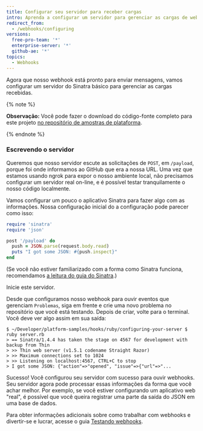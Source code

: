 ```yaml
---
title: Configurar seu servidor para receber cargas
intro: Aprenda a configurar um servidor para gerenciar as cargas de webhook recebidas.
redirect_from:
  - /webhooks/configuring
versions:
  free-pro-team: '*'
  enterprise-server: '*'
  github-ae: '*'
topics:
  - Webhooks
---
```




Agora que nosso webhook está pronto para enviar mensagens, vamos configurar um servidor do Sinatra básico para gerenciar as cargas recebidas.

{% note %}

**Observação:** Você pode fazer o download do código-fonte completo para este projeto [no repositório de amostras de plataforma][platform samples].

{% endnote %}

### Escrevendo o servidor

Queremos que nosso servidor escute as solicitações de `POST`, em `/payload`, porque foi onde informamos ao GitHub que era a nossa URL. Uma vez que estamos usando ngrok para expor o nosso ambiente local, não precisamos configurar um servidor real on-line, e é possível testar tranquilamente o nosso código localmente.

Vamos configurar um pouco o aplicativo Sinatra para fazer algo com as informações. Nossa configuração inicial do a configuração pode parecer como isso:

``` ruby
require 'sinatra'
require 'json'

post '/payload' do
  push = JSON.parse(request.body.read)
  puts "I got some JSON: #{push.inspect}"
end
```

(Se você não estiver familiarizado com a forma como Sinatra funciona, recomendamos [a leitura do guia do Sinatra][Sinatra].)

Inicie este servidor.

Desde que configuramos nosso webhook para ouvir eventos que gerenciam `Problemas`, siga em frente e crie uma novo problema no repositório que você está testando. Depois de criar, volte para o terminal. Você deve ver algo assim em sua saída:

```shell
$ ~/Developer/platform-samples/hooks/ruby/configuring-your-server $ ruby server.rb
> == Sinatra/1.4.4 has taken the stage on 4567 for development with backup from Thin
> >> Thin web server (v1.5.1 codename Straight Razor)
> >> Maximum connections set to 1024
> >> Listening on localhost:4567, CTRL+C to stop
> I got some JSON: {"action"=>"opened", "issue"=>{"url"=>"...
```

Sucesso! Você configurou seu servidor com sucesso para ouvir webhooks. Seu servidor agora pode processar essas informações da forma que você achar melhor. Por exemplo, se você estiver configurando um aplicativo web "real", é possível que você queira registrar uma parte da saída do JSON em uma base de dados.

Para obter informações adicionais sobre como trabalhar com webhooks e divertir-se e lucrar, acesse o guia [Testando webhooks](/webhooks/testing).

[platform samples]: https://github.com/github/platform-samples/tree/master/hooks/ruby/configuring-your-server
[Sinatra]: http://www.sinatrarb.com/
